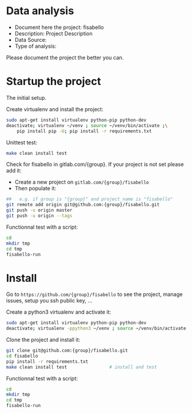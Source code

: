 # Data analysis
- Document here the project: fisabello
- Description: Project Description
- Data Source:
- Type of analysis:

Please document the project the better you can.

# Startup the project

The initial setup.

Create virtualenv and install the project:
```bash
sudo apt-get install virtualenv python-pip python-dev
deactivate; virtualenv ~/venv ; source ~/venv/bin/activate ;\
    pip install pip -U; pip install -r requirements.txt
```

Unittest test:
```bash
make clean install test
```

Check for fisabello in gitlab.com/{group}.
If your project is not set please add it:

- Create a new project on `gitlab.com/{group}/fisabello`
- Then populate it:

```bash
##   e.g. if group is "{group}" and project_name is "fisabello"
git remote add origin git@github.com:{group}/fisabello.git
git push -u origin master
git push -u origin --tags
```

Functionnal test with a script:

```bash
cd
mkdir tmp
cd tmp
fisabello-run
```

# Install

Go to `https://github.com/{group}/fisabello` to see the project, manage issues,
setup you ssh public key, ...

Create a python3 virtualenv and activate it:

```bash
sudo apt-get install virtualenv python-pip python-dev
deactivate; virtualenv -ppython3 ~/venv ; source ~/venv/bin/activate
```

Clone the project and install it:

```bash
git clone git@github.com:{group}/fisabello.git
cd fisabello
pip install -r requirements.txt
make clean install test                # install and test
```
Functionnal test with a script:

```bash
cd
mkdir tmp
cd tmp
fisabello-run
```
